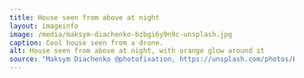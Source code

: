 ```yaml
---
title: House seen from above at night
layout: imageinfo
image: /media/maksym-diachenko-bzbgi6y9n9c-unsplash.jpg
caption: Cool house seen from a drone.
alt: House seen from above at night, with orange glow around it
source: "Maksym Diachenko @photofixation, https://unsplash.com/photos/BZBGi6y9N9c, https://unsplash.com/license"
---
```

